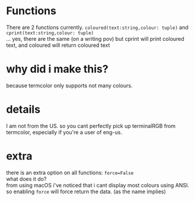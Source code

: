 # Functions
There are 2 functions currently.
`coloured(text:string,colour: tuple)`
and
`cprint(text:string,colour: tuple)`<br>
...
yes, there are the same (on a writing pov) but cprint will print coloured text, and coloured will return coloured text
# why did i make this?
because termcolor only supports not many colours.

# details
I am not from the US. so you cant perfectly pick up terminalRGB from termcolor, especially if you're a user of eng-us.

# extra
there is an extra option on all functions: `force=False`<br>
what does it do?<br>
from using macOS i've noticed that i cant display most colours using ANSI. so enabling `force` will force return the data. (as the name implies)
